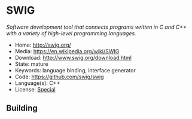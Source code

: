 # SWIG

_Software development tool that connects programs written in C and C++ with a variety of high-level programming languages._

- Home: http://swig.org/
- Media: https://en.wikipedia.org/wiki/SWIG
- Download: http://www.swig.org/download.html
- State: mature
- Keywords: language binding, interface generator
- Code: https://github.com/swig/swig
- Language(s): C++
- License: [Special](https://raw.githubusercontent.com/swig/swig/master/LICENSE)

## Building

